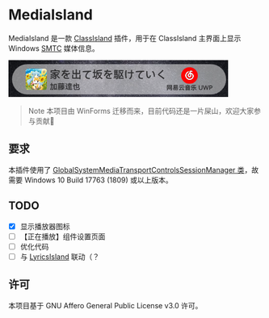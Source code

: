 # MediaIsland

MediaIsland 是一款 [ClassIsland](https://classisland.tech) 插件，用于在 ClassIsland 主界面上显示 Windows [SMTC](https://learn.microsoft.com/en-us/uwp/api/windows.media.systemmediatransportcontrols) 媒体信息。

![截图](./Assets/screenshot.png)

> Note
> 本项目由 WinForms 迁移而来，目前代码还是一片屎山，欢迎大家参与贡献🙏

## 要求

本插件使用了 [GlobalSystemMediaTransportControlsSessionManager 类](https://learn.microsoft.com/en-us/uwp/api/windows.media.control.globalsystemmediatransportcontrolssessionmanager)，故需要 Windows 10 Build 17763 (1809) 或以上版本。

## TODO
- [x] 显示播放器图标
- [ ] 【正在播放】组件设置页面
- [ ] 优化代码
- [ ] 与 [LyricsIsland](https://github.com/jiangyin14/LyricsIsland) 联动（？

## 许可

本项目基于 GNU Affero General Public License v3.0 许可。